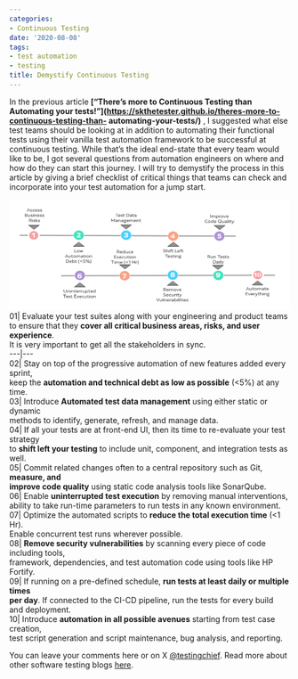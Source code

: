 ```yaml
---
categories:
- Continuous Testing
date: '2020-08-08'
tags:
- test automation
- testing
title: Demystify Continuous Testing
---
```


In the previous article **[“There’s more to Continuous Testing than Automating
your tests!”](https://skthetester.github.io/theres-more-to-continuous-testing-than-
automating-your-tests/)** , I suggested what else test teams should be looking
at in addition to automating their functional tests using their vanilla test
automation framework to be successful at continuous testing. While that’s the
ideal end-state that every team would like to be, I got several questions from
automation engineers on where and how do they can start this journey. I will
try to demystify the process in this article by giving a brief checklist of
critical things that teams can check and incorporate into your test automation
for a jump start.

![continuous testing steps](/assets/img/posts/continuous-testing-steps.png) 01| Evaluate your test
suites along with your engineering and product teams  
to ensure that they **cover all critical business areas, risks, and user
experience**.  
It is very important to get all the stakeholders in sync.  
---|---  
02| Stay on top of the progressive automation of new features added every
sprint,  
keep the **automation and technical debt as low as possible** (<5%) at any
time.  
03| Introduce **Automated test data management** using either static or
dynamic  
methods to identify, generate, refresh, and manage data.  
04| If all your tests are at front-end UI, then its time to re-evaluate your
test strategy  
to **shift left your testing** to include unit, component, and integration
tests as well.  
05| Commit related changes often to a central repository such as Git,
**measure, and**  
**improve code quality** using static code analysis tools like SonarQube.  
06| Enable **uninterrupted test execution** by removing manual interventions,  
ability to take run-time parameters to run tests in any known environment.  
07| Optimize the automated scripts to **reduce the total execution time** (<1
Hr).  
Enable concurrent test runs wherever possible.  
08| **Remove security vulnerabilities** by scanning every piece of code
including tools,  
framework, dependencies, and test automation code using tools like HP Fortify.  
09| If running on a pre-defined schedule, **run tests at least daily or
multiple times**  
**per day**. If connected to the CI-CD pipeline, run the tests for every build  
and deployment.  
10| Introduce **automation in all possible avenues** starting from test case
creation,  
test script generation and script maintenance, bug analysis, and reporting.  
  
You can leave your comments here or on X
[@testingchief](https://x.com/testingchief). Read more about other
software testing blogs [here](https://skthetester.github.io/).